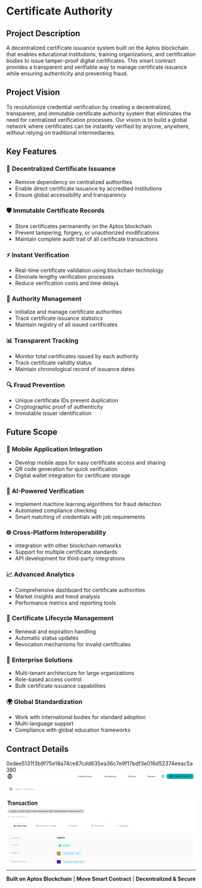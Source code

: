 # Certificate Authority

## Project Description

A decentralized certificate issuance system built on the Aptos blockchain that enables educational institutions, training organizations, and certification bodies to issue tamper-proof digital certificates. This smart contract provides a transparent and verifiable way to manage certificate issuance while ensuring authenticity and preventing fraud.

## Project Vision

To revolutionize credential verification by creating a decentralized, transparent, and immutable certificate authority system that eliminates the need for centralized verification processes. Our vision is to build a global network where certificates can be instantly verified by anyone, anywhere, without relying on traditional intermediaries.

## Key Features

### 🔐 **Decentralized Certificate Issuance**
- Remove dependency on centralized authorities
- Enable direct certificate issuance by accredited institutions
- Ensure global accessibility and transparency

### 🛡️ **Immutable Certificate Records**
- Store certificates permanently on the Aptos blockchain
- Prevent tampering, forgery, or unauthorized modifications
- Maintain complete audit trail of all certificate transactions

### ⚡ **Instant Verification**
- Real-time certificate validation using blockchain technology
- Eliminate lengthy verification processes
- Reduce verification costs and time delays

### 🎯 **Authority Management**
- Initialize and manage certificate authorities
- Track certificate issuance statistics
- Maintain registry of all issued certificates

### 📊 **Transparent Tracking**
- Monitor total certificates issued by each authority
- Track certificate validity status
- Maintain chronological record of issuance dates

### 🔍 **Fraud Prevention**
- Unique certificate IDs prevent duplication
- Cryptographic proof of authenticity
- Immutable issuer identification

## Future Scope

### 📱 **Mobile Application Integration**
- Develop mobile apps for easy certificate access and sharing
- QR code generation for quick verification
- Digital wallet integration for certificate storage

### 🤖 **AI-Powered Verification**
- Implement machine learning algorithms for fraud detection
- Automated compliance checking
- Smart matching of credentials with job requirements

### 🌐 **Cross-Platform Interoperability**
- Integration with other blockchain networks
- Support for multiple certificate standards
- API development for third-party integrations

### 📈 **Advanced Analytics**
- Comprehensive dashboard for certificate authorities
- Market insights and trend analysis
- Performance metrics and reporting tools

### 🔄 **Certificate Lifecycle Management**
- Renewal and expiration handling
- Automatic status updates
- Revocation mechanisms for invalid certificates

### 🏢 **Enterprise Solutions**
- Multi-tenant architecture for large organizations
- Role-based access control
- Bulk certificate issuance capabilities

### 🌍 **Global Standardization**
- Work with international bodies for standard adoption
- Multi-language support
- Compliance with global education frameworks

## Contract Details

0xdee5131f3b9f75e18a74ce87cdd635ea36c7e9f17bdf3e016d52374eeac5a380
![alt text](image.png)

---

**Built on Aptos Blockchain** | **Move Smart Contract** | **Decentralized & Secure**